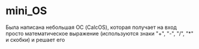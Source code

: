 # mini_OS
Была написана небольшая ОС (CalcOS), которая получает на вход просто математическое выражение (используются знаки "+", "-", "/", "*" и скобки) и решает его
